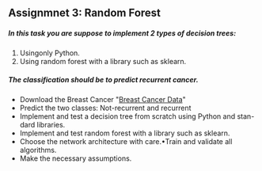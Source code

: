 ## Assignmnet 3:  Random Forest

##### In this task you are suppose to implement 2 types of decision trees:  

1.  Usingonly Python.  
2.  Using random forest with a library such as sklearn.

##### The classification should be to predict recurrent cancer.
* Download  the  Breast  Cancer "[Breast Cancer Data](https://archive.ics.uci.edu/ml/machine-learning-databases/breast-cancer/breast-cancer.data)" 
* Predict the two classes:  Not-recurrent and recurrent
* Implement and test a decision tree from scratch using Python and stan-dard libraries.
* Implement and test random forest with a library such as sklearn.
* Choose the network architecture with care.•Train and validate all algorithms.
* Make the necessary assumptions.